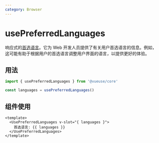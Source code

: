 ```yaml
---
category: Browser
---
```


# usePreferredLanguages

响应式的[首选语言](https://developer.mozilla.org/en-US/docs/Web/API/NavigatorLanguage/languages)。它为 Web 开发人员提供了有关用户首选语言的信息。例如，这可能有助于根据用户的首选语言调整用户界面的语言，以提供更好的体验。

## 用法

```js
import { usePreferredLanguages } from '@vueuse/core'

const languages = usePreferredLanguages()
```

## 组件使用

```vue
<template>
  <UsePreferredLanguages v-slot="{ languages }">
    首选语言: {{ languages }}
  </UsePreferredLanguages>
</template>
```
